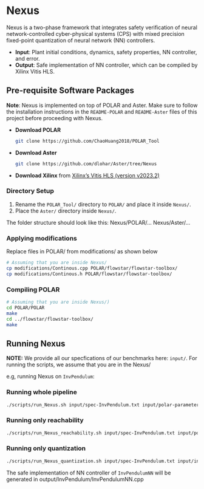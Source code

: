 # Nexus

Nexus is a two-phase framework that integrates safety verification of neural network-controlled cyber-physical systems (CPS) with mixed precision fixed-point quantization of neural network (NN) controllers.

- **Input**: Plant initial conditions, dynamics, safety properties, NN controller, and error.
- **Output**: Safe implementation of NN controller, which can be compiled by Xilinx Vitis HLS.

## Pre-requisite Software Packages

**Note**: Nexus is implemented on top of POLAR and Aster. Make sure to follow the installation instructions in the `README-POLAR` and `README-Aster` files of this project before proceeding with Nexus.

- **Download POLAR**
  ```bash
  git clone https://github.com/ChaoHuang2018/POLAR_Tool
  ```

- **Download Aster**
  ```bash
  git clone https://github.com/dlohar/Aster/tree/Nexus
  ```
- **Download Xilinx** from [Xilinx’s Vitis HLS (version v2023.2)](https://www.xilinx.com)

### Directory Setup

1. Rename the `POLAR_Tool/` directory to `POLAR/` and place it inside `Nexus/`.
2. Place the `Aster/` directory inside `Nexus/`.

The folder structure should look like this:
Nexus/POLAR/...
Nexus/Aster/...

### Applying modifications

Replace files in POLAR/ from modifications/ as shown below
```bash
# Assuming that you are inside Nexus/
cp modifications/Continous.cpp POLAR/flowstar/flowstar-toolbox/
cp modifications/Continous.h POLAR/flowstar/flowstar-toolbox/
```

### Compiling POLAR
```bash
# Assuming that you are inside Nexus/)
cd POLAR/POLAR
make
cd ../flowstar/flowstar-toolbox/
make
```

## Running Nexus

**NOTE:** We provide all our specfications of our benchmarks here: `input/`. For running the scripts, we assume that you are in the Nexus/

e.g, running Nexus on `InvPendulum`:

### Running whole pipeline ###
```bash
./scripts/run_Nexus.sh input/spec-InvPendulum.txt input/polar-parameters.txt input/aster-parameters.txt 1e-5
```
### Running only reachability ###
```bash
./scripts/run_Nexus_reachability.sh input/spec-InvPendulum.txt input/polar-parameters.txt 1e-5
```
### Running only quantization ###
``` bash
./scripts/run_Nexus_quantization.sh input/spec-InvPendulum.txt input/input_range.txt input/aster-parameters.txt 1e-5
```

The safe implementation of NN controller of `InvPendulumNN` will be generated in output/InvPendulum/InvPendulumNN.cpp

